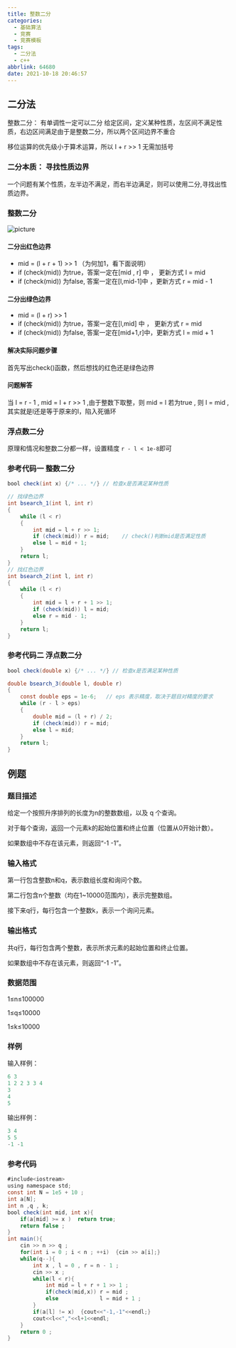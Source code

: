 ```yaml
---
title: 整数二分
categories:
  - 基础算法
  - 竞赛
  - 竞赛模板
tags:
  - 二分法
  - c++
abbrlink: 64680
date: 2021-10-18 20:46:57
---
```


## 二分法

 整数二分： 有单调性一定可以二分  给定区间，定义某种性质，左区间不满足性质，右边区间满足由于是整数二分，所以两个区间边界不重合<!-- more -->

移位运算的优先级小于算术运算，所以 l + r >> 1 无需加括号

### 二分本质： 寻找性质边界

一个问题有某个性质，左半边不满足，而右半边满足，则可以使用二分,寻找出性质边界。

### 整数二分

![picture](/img/erfen.jpg)

#### 二分出红色边界

* mid = (l  + r + 1) >> 1  （为何加1，看下面说明）
* if (check(mid))  为true，答案一定在[mid , r] 中 ， 更新方式  l = mid
* if (check(mid))  为false, 答案一定在[l,mid-1]中  ，更新方式 r = mid - 1

#### 二分出绿色边界

* mid = (l  + r) >> 1
* if (check(mid))  为true，答案一定在[l,mid] 中 ， 更新方式  r = mid
* if (check(mid))  为false, 答案一定在[mid+1,r]中，更新方式  l  = mid + 1

#### 解决实际问题步骤

首先写出check()函数，然后想找的红色还是绿色边界

#### 问题解答

 当 l =  r - 1 , mid = l + r >> 1 ,由于整数下取整，则 mid  = l 若为true , 则 l = mid ,其实就是l还是等于原来的l，陷入死循环

### 浮点数二分

原理和情况和整数二分都一样，设置精度  `r - l < 1e-8`即可

### 参考代码一  整数二分

```java
bool check(int x) {/* ... */} // 检查x是否满足某种性质

// 找绿色边界
int bsearch_1(int l, int r)
{
    while (l < r)
    {
        int mid = l + r >> 1;
        if (check(mid)) r = mid;    // check()判断mid是否满足性质
        else l = mid + 1;
    }
    return l;
}
// 找红色边界
int bsearch_2(int l, int r)
{
    while (l < r)
    {
        int mid = l + r + 1 >> 1;
        if (check(mid)) l = mid;
        else r = mid - 1;
    }
    return l;
}
```

### 参考代码二  浮点数二分

```java
bool check(double x) {/* ... */} // 检查x是否满足某种性质

double bsearch_3(double l, double r)
{
    const double eps = 1e-6;   // eps 表示精度，取决于题目对精度的要求
    while (r - l > eps)
    {
        double mid = (l + r) / 2;
        if (check(mid)) r = mid;
        else l = mid;
    }
    return l;
}
```

## 例题

### 题目描述

给定一个按照升序排列的长度为n的整数数组，以及 q 个查询。

对于每个查询，返回一个元素k的起始位置和终止位置（位置从0开始计数）。

如果数组中不存在该元素，则返回“-1 -1”。

### 输入格式

第一行包含整数n和q，表示数组长度和询问个数。

第二行包含n个整数（均在1~10000范围内），表示完整数组。

接下来q行，每行包含一个整数k，表示一个询问元素。

### 输出格式

共q行，每行包含两个整数，表示所求元素的起始位置和终止位置。

如果数组中不存在该元素，则返回“-1 -1”。

### 数据范围

1≤n≤100000

1≤q≤10000

1≤k≤10000

### 样例

输入样例：

```java
6 3
1 2 2 3 3 4
3
4
5
```

输出样例：

```java
3 4
5 5
-1 -1
```

### 参考代码

```java
#include<iostream>
using namespace std;
const int N = 1e5 + 10 ;
int a[N];
int n ,q , k;
bool check(int mid, int x){
    if(a[mid] >= x )  return true;
    return false ;
}
int main(){
    cin >> n >> q ;
    for(int i = 0 ; i < n ; ++i)  {cin >> a[i];}
    while(q--){
        int x , l = 0 , r = n - 1 ;
        cin >> x ;
        while(l < r){
            int mid = l + r + 1 >> 1 ;
            if(check(mid,x)) r = mid ;
            else             l = mid + 1 ;
        } 
        if(a[l] != x)  {cout<<"-1,-1"<<endl;}
        cout<<l<<","<<l+1<<endl;
    }
    return 0 ;
}
```

